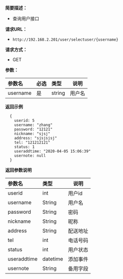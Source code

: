 
    
**简要描述：** 

- 查询用户接口

**请求URL：** 
- ` http://192.168.2.201/user/selectuser/{username} `
  
**请求方式：**
- GET 

**参数：** 

|参数名|必选|类型|说明|
|:----    |:---|:----- |-----   |
|username |是  |string |用户名   |


 **返回示例**

``` 
  {
    userid: 5
	username: "zhang"
	password: "12121"
	nickname: "sjsj"
	address: "sjsjsjsj"
	tel: "121212121"
	status: 1
	useraddtime: "2020-04-05 15:06:39"
	usernote: null
  }
```

 **返回参数说明** 

|参数名|类型|说明|
|:-----  |:-----|-----                           |
|userid|int|用户id|
|username|String|用户名|
|password|String|密码|
|nickname|String|昵称|
|address|String|配送地址|
|tel|int|电话号码|
|status|int|用户状态|
|useraddtime|datetime|添加事件|
|usernote|String|备用字段|



